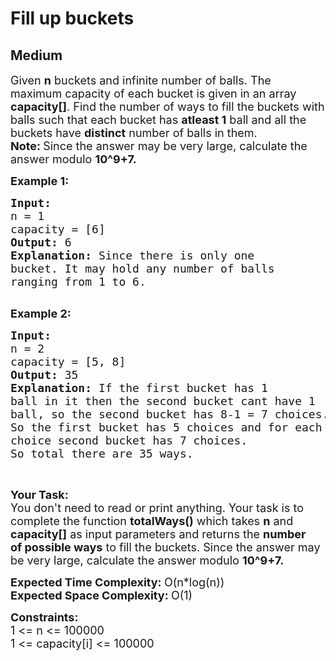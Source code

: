 # Fill up buckets
## Medium
<div class="problems_problem_content__Xm_eO"><p><span style="font-size:18px">Given <strong>n</strong>&nbsp;buckets and infinite number of balls. The maximum capacity of each bucket is given in an array <strong>capacity[]</strong>. Find the number of ways to fill the buckets with balls such that each bucket has <strong>atleast 1</strong> ball and all the buckets have <strong>distinct</strong> number of balls in them.<br>
<strong>Note:&nbsp;</strong>Since the answer may be very large, calculate the answer&nbsp;modulo <strong>10^9+7.</strong></span></p>

<p><span style="font-size:18px"><strong>Example 1:</strong></span></p>

<pre style="position: relative;"><span style="font-size:18px"><strong>Input: 
</strong>n = 1
capacity = [6]
<strong>Output: </strong>6
<strong>Explanation: </strong>Since there is only one 
bucket. It may hold any number of balls 
ranging from 1 to 6.
</span>
<div class="open_grepper_editor" title="Edit &amp; Save To Grepper"></div></pre>

<p><span style="font-size:18px"><strong>Example 2:</strong></span></p>

<pre style="position: relative;"><span style="font-size:18px"><strong>Input: 
</strong>n = 2 
capacity = [5, 8]
<strong>Output: </strong>35
<strong>Explanation: </strong>If the first bucket has 1
ball in it then the second bucket cant have 1 
ball, so the second bucket has 8-1 = 7 choices.
So the first bucket has 5 choices and for each
choice second bucket has 7 choices.
So total there are 35 ways.
</span><div class="open_grepper_editor" title="Edit &amp; Save To Grepper"></div></pre>

<p>&nbsp;</p>

<p><span style="font-size:18px"><strong>Your Task:</strong><br>
You don't need to read or print anything. Your task is to complete the function&nbsp;<strong>totalWays()</strong>&nbsp;which takes <strong>n</strong> and <strong>capacity[]</strong>&nbsp;as input parameters and returns the <strong>number of&nbsp;possible ways</strong> to&nbsp;fill&nbsp;the&nbsp;buckets. Since the answer may be very large, calculate the answer&nbsp;modulo <strong>10^9+7.</strong></span></p>

<p><span style="font-size:18px"><strong>Expected Time Complexity:&nbsp;</strong>O(n*log(n))&nbsp;<br>
<strong>Expected Space Complexity:&nbsp;</strong>O(1)</span></p>

<p><span style="font-size:18px"><strong>Constraints:</strong><br>
1 &lt;= n&nbsp;&lt;= 100000<br>
1 &lt;= capacity[i] &lt;= 100000</span></p>
</div>